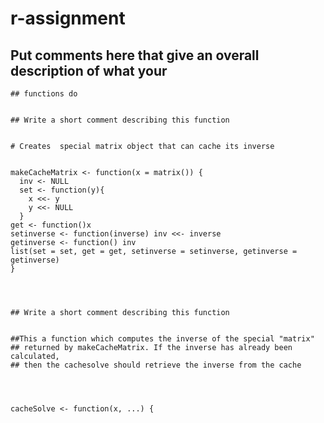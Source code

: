 # r-assignment
## Put comments here that give an overall description of what your
	## functions do
	

	## Write a short comment describing this function
	

	# Creates  special matrix object that can cache its inverse 
	

	makeCacheMatrix <- function(x = matrix()) {
	  inv <- NULL
	  set <- function(y){
	    x <<- y
	    y <<- NULL
	  }
	get <- function()x
	setinverse <- function(inverse) inv <<- inverse
	getinverse <- function() inv
	list(set = set, get = get, setinverse = setinverse, getinverse = getinverse)
	}
	

	

	## Write a short comment describing this function
	

	##This a function which computes the inverse of the special "matrix" 
	## returned by makeCacheMatrix. If the inverse has already been calculated, 
	## then the cachesolve should retrieve the inverse from the cache
	

	

	cacheSolve <- function(x, ...) {
